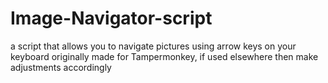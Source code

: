 # Image-Navigator-script
a script that allows you to navigate pictures using arrow keys on your keyboard
originally made for Tampermonkey, if used elsewhere then make adjustments accordingly 

